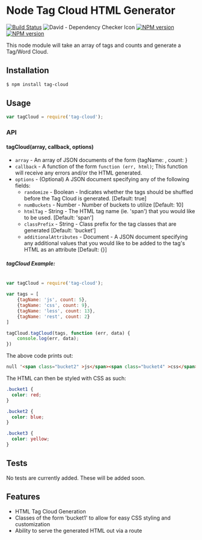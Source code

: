 # Node Tag Cloud HTML Generator

[![Build Status](https://travis-ci.org/mrodrig/tag-cloud.svg?branch=master)](https://travis-ci.org/mrodrig/tag-cloud)
![David - Dependency Checker Icon](https://david-dm.org/mrodrig/tag-cloud.png "tag-cloud Dependency Status")
[![NPM version](http://img.shields.io/npm/dm/tag-cloud.svg)](https://www.npmjs.org/package/tag-cloud)
[![NPM version](https://img.shields.io/npm/v/tag-cloud.svg)](https://www.npmjs.org/package/tag-cloud)

This node module will take an array of tags and counts and generate a Tag/Word Cloud.

## Installation

```bash
$ npm install tag-cloud
```

## Usage

```javascript
var tagCloud = require('tag-cloud');
```

### API

#### tagCloud(array, callback, options)

* `array` - An array of JSON documents of the form {tagName: <String>, count: <Number>}
* `callback` - A function of the form `function (err, html)`; This function will receive any errors and/or the HTML generated.
* `options` - (Optional) A JSON document specifying any of the following fields:
  * `randomize` - Boolean - Indicates whether the tags should be shuffled before the Tag Cloud is generated. [Default: true]
  * `numBuckets` - Number - Number of buckets to utilize [Default: 10]
  * `htmlTag` - String - The HTML tag name (ie. 'span') that you would like to be used. [Default: 'span']
  * `classPrefix` - String - Class prefix for the tag classes that are generated [Default: 'bucket']
  * `additionalAttributes` - Document - A JSON document specifying any additional values that you would like to be added to the tag's HTML as an attribute [Default: {}]

##### tagCloud Example:

```javascript

var tagCloud = require('tag-cloud');

var tags = [
    {tagName: 'js', count: 5},
    {tagName: 'css', count: 9},
    {tagName: 'less', count: 13},
    {tagName: 'rest', count: 2}
]

tagCloud.tagCloud(tags, function (err, data) {
    console.log(err, data);
})

```

The above code prints out:

```html
null '<span class="bucket2" >js</span><span class="bucket4" >css</span><span class="bucket6" >less</span><span class="bucket0" >rest</span>'
```

The HTML can then be styled with CSS as such:

```css
.bucket1 {
  color: red;
}

.bucket2 {
  color: blue;
}

.bucket3 {
  color: yellow;
}
```

## Tests

No tests are currently added. These will be added soon.

## Features

- HTML Tag Cloud Generation
- Classes of the form 'bucket1' to allow for easy CSS styling and customization
- Ability to serve the generated HTML out via a route
